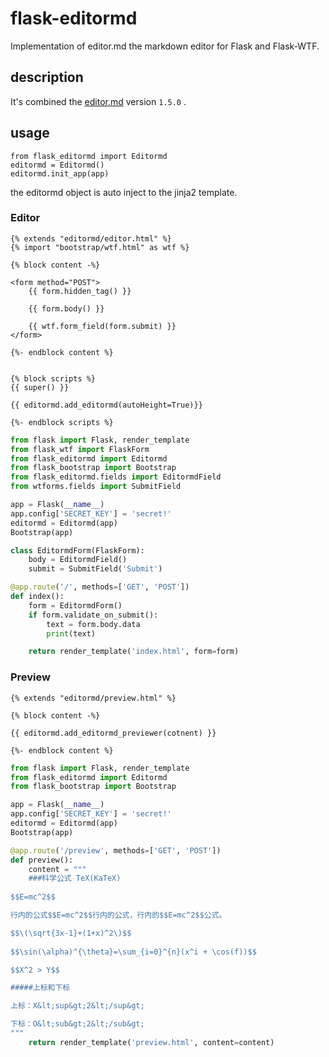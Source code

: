 # flask-editormd
Implementation of editor.md the markdown editor for Flask and Flask-WTF.


## description
It's combined the [editor.md](https://github.com/pandao/editor.md) version `1.5.0` .


## usage

```
from flask_editormd import Editormd
editormd = Editormd()
editormd.init_app(app)
```

the editormd object is auto inject to the jinja2 template.

### Editor
```jinja2
{% extends "editormd/editor.html" %}
{% import "bootstrap/wtf.html" as wtf %}

{% block content -%}

<form method="POST">
    {{ form.hidden_tag() }}

    {{ form.body() }}

    {{ wtf.form_field(form.submit) }}
</form>

{%- endblock content %}


{% block scripts %}
{{ super() }}

{{ editormd.add_editormd(autoHeight=True)}}

{%- endblock scripts %}
```

```python
from flask import Flask, render_template
from flask_wtf import FlaskForm
from flask_editormd import Editormd
from flask_bootstrap import Bootstrap
from flask_editormd.fields import EditormdField
from wtforms.fields import SubmitField

app = Flask(__name__)
app.config['SECRET_KEY'] = 'secret!'
editormd = Editormd(app)
Bootstrap(app)

class EditormdForm(FlaskForm):
    body = EditormdField()
    submit = SubmitField('Submit')

@app.route('/', methods=['GET', 'POST'])
def index():
    form = EditormdForm()
    if form.validate_on_submit():
        text = form.body.data
        print(text)

    return render_template('index.html', form=form)
```


### Preview
```jinja2
{% extends "editormd/preview.html" %}

{% block content -%}

{{ editormd.add_editormd_previewer(cotnent) }}

{%- endblock content %}

```

```python
from flask import Flask, render_template
from flask_editormd import Editormd
from flask_bootstrap import Bootstrap

app = Flask(__name__)
app.config['SECRET_KEY'] = 'secret!'
editormd = Editormd(app)
Bootstrap(app)

@app.route('/preview', methods=['GET', 'POST'])
def preview():
    content = """
    ###科学公式 TeX(KaTeX)
                    
$$E=mc^2$$

行内的公式$$E=mc^2$$行内的公式，行内的$$E=mc^2$$公式。

$$\(\sqrt{3x-1}+(1+x)^2\)$$
                    
$$\sin(\alpha)^{\theta}=\sum_{i=0}^{n}(x^i + \cos(f))$$

$$X^2 > Y$$

#####上标和下标

上标：X&lt;sup&gt;2&lt;/sup&gt;

下标：O&lt;sub&gt;2&lt;/sub&gt;
"""
    return render_template('preview.html', content=content)
```